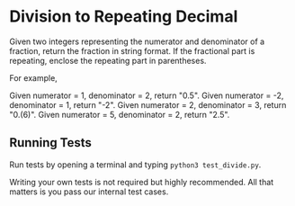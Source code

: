 # Division to Repeating Decimal
Given two integers representing the numerator and denominator of a fraction, return the fraction in string format.
If the fractional part is repeating, enclose the repeating part in parentheses.

For example,

Given numerator = 1, denominator = 2, return "0.5".
Given numerator = -2, denominator = 1, return "-2".
Given numerator = 2, denominator = 3, return "0.(6)".
Given numerator = 5, denominator = 2, return "2.5".

## Running Tests
Run tests by opening a terminal and typing `python3 test_divide.py`.

Writing your own tests is not required but highly recommended. All that matters is you pass our internal test cases.